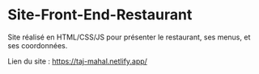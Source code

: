 # Site-Front-End-Restaurant
Site réalisé en HTML/CSS/JS pour présenter le restaurant, ses menus, et ses coordonnées.

Lien du site : https://taj-mahal.netlify.app/
